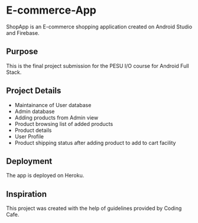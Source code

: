 # E-commerce-App
ShopApp is an E-commerce shopping application created on Android Studio and Firebase.

## Purpose
This is the final project submission for the PESU I/O course for Android Full Stack. 

## Project Details
* Maintainance of User database 
* Admin database
* Adding products from Admin view
* Product browsing list of added products
* Product details
* User Profile
* Product shipping status after adding product to add to cart facility

## Deployment
The app is deployed on Heroku.

## Inspiration
This project was created with the help of guidelines provided by Coding Cafe.
